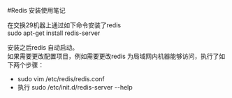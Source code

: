 #Redis 安装使用笔记

在交换29机器上通过如下命令安装了redis  
sudo apt-get install redis-server 

安装之后redis 自动启动。  
如果需要更改配置项目，例如需要更改redis 为局域网内机器能够访问，执行了如下两个步骤：  

*  sudo vim /etc/redis/redis.conf
*  执行 sudo /etc/init.d/redis-server --help 


